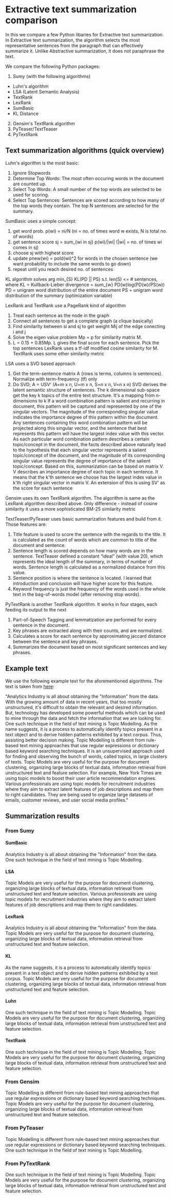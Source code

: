 # Extractive text summarization comparison

In this we compare a few Python libaries for Extractive text summarization.  In Extractive text summarization, the algorithm selects the most representative sentences from the paragraph that can effectively summarize it.  Unlike Abstractive summarization, it does not paraphrase the text.  

We compare the following Python packages:
  
1. Sumy (with the following algorithms)
  * Luhn's algorithm
  * LSA (Latent Semantic Analysis)
  * TextRank
  * LexRank
  * SumBasic
  * KL Distance
  
2. Gensim's TextRank algorithm
3. PyTeaser/TextTeaser
4. PyTextRank


## Text summarization algorithms (quick overview)

Luhn's algorithm is the most basic:
1. Ignore Stopwords
2. Determine Top Words: The most often occuring words in the document are counted up.
3. Select Top Words: A small number of the top words are selected to be used for scoring.
4. Select Top Sentences: Sentences are scored according to how many of the top words they 
contain. The top N sentences are selected for the summary.

SumBasic uses a simple concept:
1. get word prob. p(wi) = ni/N (ni = no. of times word w exists, N is total no. of words)
2. get sentence score sj = sum_{wi in sj} p(wi)/|wi| (|wi| = no. of times wi comes in sj)
3. choose sj with highest score
4. update pnew(wi) = pold(wi)^2 for words in the chosen sentence (we want probability to include the same words to go down)
5. repeat until you reach desired no. of sentences

KL algorithm solves arg min_{S} KL(PD || PS) s.t. len(S) <= # sentences, where 
	KL = Kullback-Lieber divergence = sum_{w} PD(w)log(PD(w)/PS(w))
	PD = unigram word distribution of the entire document
	PS = unigram word distribution of the summary (optimization variable)

LexRank and TextRank use a PageRank kind of algorithm
1. Treat each sentence as the node in the graph
2. Connect all sentences to get a complete graph (a clique basically)
3. Find similarity between si and sj to get weight Mij of the edge conecting i and j
4. Solve the eigen value problem Mp = p for similarity matrix M.
5. L = 0.15 + 0.85Mp.  L gives the final score for each sentence.  Pick the top sentences
LexRank uses a tf-idf modified cosine similarity for M.  TextRank uses some other similarity metric

LSA uses a SVD based approach
1. Get the term-sentence matrix A (rows is terms, columns is sentences).  Normalize with term-frequency (tf) only
2. Do SVD; A = USV' (A=m x n, U=m x n, S=n x n, V=n x n)
SVD derives the latent semantic structure of sentences.  The k dimensional sub-space get the key k topics
of the entire text structure.  It's a mapping from n-dimensions to k
If a word combination pattern is salient and recurring in document, this
pattern will be captured and represented by one of the singular vectors. The magnitude of the
corresponding singular value indicates the importance degree of this pattern within the
document. Any sentences containing this word combination pattern will be projected along
this singular vector, and the sentence that best represents this pattern will have the largest
index value with this vector. As each particular word combination pattern describes a certain
topic/concept in the document, the facts described above naturally lead to the hypothesis that
each singular vector represents a salient topic/concept of the document, and the magnitude of
its corresponding singular value represents the degree of importance of the salient
topic/concept.
Based on this, summarization can be based on matrix V.  V describes an importance degree 
of each topic in each sentence. It means that the k'th sentence we choose has the largest 
index value in k'th right singular vector in matrix V.  An extension of this is using 
SV' as the score for each sentence

Gensim uses its own TextRank algorithm.  The algorithm is same as the 
LexRank algorithm described above.  Only difference - instead of cosine similarity
it uses a more sophisticated BM-25 similarity metric 

TextTeaser/PyTeaser uses basic summarization features and build from it. Those features are:
1. Title feature is used to score the sentence with the regards to the title. It is calculated 
as the count of words which are common to title of the document and sentence.
2. Sentence length is scored depends on how many words are in the sentence. TextTeaser defined 
a constant “ideal” (with value 20), which represents the ideal length of the summary, in terms 
of number of words. Sentence length is calculated as a normalized distance from this value.
3. Sentence position is where the sentence is located. I learned that introduction and conclusion 
will have higher score for this feature.
4. Keyword frequency is just the frequency of the words used in the whole text in the bag-of-words 
model (after removing stop words).

PyTextRank is another TextRank algorithm. It works in four stages, each feeding its output to the next
1. Part-of-Speech Tagging and lemmatization are performed for every sentence in the document.
2. Key phrases are extracted along with their counts, and are normalized.
3. Calculates a score for each sentence by approximating jaccard distance between the sentence and key phrases.
4. Summarizes the document based on most significant sentences and key phrases.


## Example text

We use the following example text for the aforementioned algorithms.  The text is taken from [here]:

"Analytics Industry is all about obtaining the "Information" from the data. With the growing amount of data in recent years, that too mostly unstructured, it's difficult to obtain the relevant and desired information. But, technology has developed some powerful methods which can be used to mine through the data and fetch the information that we are looking for.  One such technique in the field of text mining is Topic Modelling. As the name suggests, it is a process to automatically identify topics present in a text object and to derive hidden patterns exhibited by a text corpus. Thus, assisting better decision making.  Topic Modelling is different from rule-based text mining approaches that use regular expressions or dictionary based keyword searching techniques. It is an unsupervised approach used for finding and observing the bunch of words, called topics, in large clusters of texts.  Topic Models are very useful for the purpose for document clustering, organizing large blocks of textual data, information retrieval from unstructured text and feature selection. For example, New York Times are using topic models to boost their user article recommendation engines. Various professionals are using topic models for recruitment industries where they aim to extract latent features of job descriptions and map them to right candidates. They are being used to organize large datasets of emails, customer reviews, and user social media profiles."


## Summarization results

### From Sumy 

#### SumBasic
Analytics Industry is all about obtaining the "Information" from the data. One such technique in the field of text mining is Topic Modelling.

#### LSA
Topic Models are very useful for the purpose for document clustering, organizing large blocks of textual data, information retrieval from unstructured text and feature selection. Various professionals are using topic models for recruitment industries where they aim to extract latent features of job descriptions
and map them to right candidates.

#### LexRank
Analytics Industry is all about obtaining the "Information" from the data. Topic Models are very useful for the purpose for document clustering, organizing large blocks of textual data, information retrieval from unstructured text and feature selection.

#### KL
As the name suggests, it is a process to automatically identify topics present in a text object and to derive hidden patterns exhibited by a text corpus. Topic Models are very useful for the purpose for document clustering, organizing large blocks of textual data, information retrieval from unstructured text and feature selection.

#### Luhn
One such technique in the field of text mining is Topic Modelling. Topic Models are very useful for the purpose for document clustering, organizing large blocks of textual data, information retrieval from unstructured text and feature selection.

#### TextRank
One such technique in the field of text mining is Topic Modelling. Topic Models are very useful for the purpose for document clustering, organizing large blocks of textual data, information retrieval from unstructured text and feature selection.


### From Gensim

Topic Modelling is different from rule-based text mining approaches that use regular expressions or dictionary based keyword searching techniques. Topic Models are very useful for the purpose for document clustering, organizing large blocks of textual data, information retrieval from unstructured text and feature selection.


### From PyTeaser

Topic Modelling is different from rule-based text mining approaches that use regular expressions or dictionary based keyword searching techniques. One such technique in the field of text mining is Topic Modelling.


### From PyTextRank

One such technique in the field of text mining is Topic Modelling.  Topic Models are very useful for the purpose for document clustering, organizing large blocks of textual data, information retrieval from unstructured text and feature selection.

[here]: https://www.analyticsvidhya.com/blog/page/14/?catid=2013&id=28%3Awhy-study-analytics
